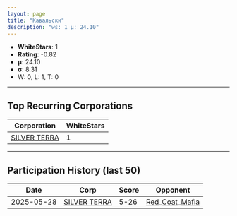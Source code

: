```yaml
---
layout: page
title: "Кавальски"
description: "ws: 1 μ: 24.10"
---
```

- **WhiteStars**: 1
- **Rating**: -0.82
- **μ**: 24.10  
- **σ**: 8.31
- W: 0, L: 1, T: 0

---

## Top Recurring Corporations

| Corporation | WhiteStars |
| --- | --- |
| [SILVER TERRA](https://ws.tsl.rocks/corp/60e0173f2a13dc7ad21bb11315df4bdc5f9bf97737ba3b89c0d035621fc2766f/) | 1 |

---

## Participation History (last 50)

| Date | Corp | Score | Opponent |
| --- | --- | --- | --- |
| 2025-05-28 | [SILVER TERRA](https://ws.tsl.rocks/corp/60e0173f2a13dc7ad21bb11315df4bdc5f9bf97737ba3b89c0d035621fc2766f/) | 5-26 | [Red\_Coat\_Mafia](https://ws.tsl.rocks/corp/f5825bb96dc9d061496fcea5926a16ba159a26ccd5518f8e63583c52fb68dd29/) |